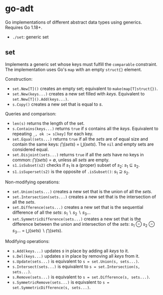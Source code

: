 # go-adt

Go implementations of different abstract data types using generics.
Requires Go 1.18+.

 * `./set`: generic set

## set

Implements a generic set whose keys must fulfill the `comparable` constraint.
The implementation uses Go's `map` with an empty `struct{}` element.

Construction:
  * `set.New[T]()` creates an empty set; equivalent to `make(map[T]struct{})`.
  * `set.New(keys...)` creates a new set filled with _keys_. Equivalent to
    `set.New[T]().Add(keys...)`.
  * `s.Copy()` creates a new set that is equal to _s_.

Queries and comparison:
  * `len(s)` returns the length of the set.
  * `s.Contains(keys...)` returns `true` if _s_ contains all the _keys_.
    Equivalent to repeating `_, ok := s[key]` for each key.
  * `set.Equal(sets...)` returns `true` if all the _sets_ are of equal size and
    contain the same keys: ⋂(_sets_) = ⋃(_sets_). The `nil` and empty sets
    are considered equal.
  * `set.Disjoint(sets...)` returns `true` if all the _sets_ have no keys in
    common: ⋂(_sets_) = ∅, unless all _sets_ are empty.
  * `s1.isSubset(s2)` checks if _s_<sub>1</sub> is a (proper) subset of
    _s_<sub>2</sub>: _s_<sub>1</sub> ⊆ _s_<sub>2</sub>.
  * `s1.isSuperset(s2)` is the opposite of `.isSubset()`: _s_<sub>1</sub> ⊇
    _s_<sub>2</sub>.

Non-modifying operations:
  * `set.Union(sets...)` creates a new set that is the union of all the _sets_.
  * `set.Intersection(sets...)` creates a new set that is the intersection of
    all the _sets_.
  * `set.Difference(sets...)` creates a new set that is the sequential
    difference of all the _sets_: _s_<sub>1</sub> ∖ _s_<sub>2</sub> ∖
    _s_<sub>3</sub>...
  * `set.SymmetricDifference(sets...)` creates a new set that is the difference
    between the union and intersection of the _sets_: _s_<sub>1</sub> ⊖
    _s_<sub>2</sub> ⊖ _s_<sub>3</sub>... = ⋃(_sets_) ∖ ⋂(_sets_).

Modifying operations:
  * `s.Add(keys...)` updates _s_ in place by adding all _keys_ to it.
  * `s.Del(keys...)` updates _s_ in place by removing all _keys_ from it.
  * `s.Update(sets...)` is equivalent to `s = set.Union(s, sets...)`.
  * `s.Intersect(sets...)` is equivalent to `s = set.Intersection(s, sets...)`.
  * `s.Remove(sets...)` is equivalent to `s = set.Difference(s, sets...)`.
  * `s.SymmetricRemove(sets...)` is equivalent to `s = set.SymmetricDifference(s, sets...)`.
